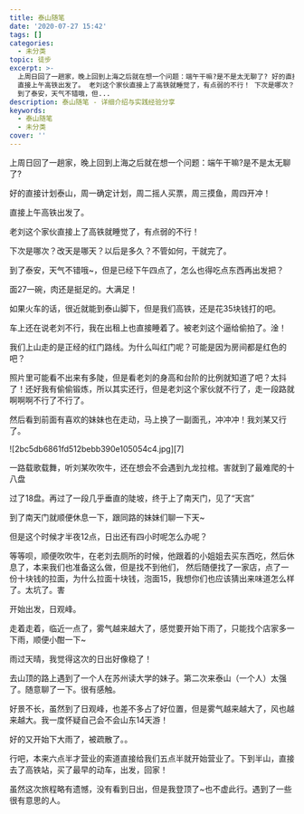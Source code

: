 ```yaml
---
title: 泰山随笔
date: '2020-07-27 15:42'
tags: []
categories:
  - 未分类
topic: 徒步
excerpt: >-
  上周日回了一趟家，晚上回到上海之后就在想一个问题：端午干嘛?是不是太无聊了? 好的直接计划泰山，周一确定计划，周二摇人买票，周三摸鱼，周四开冲！
  直接上午高铁出发了。 老刘这个家伙直接上了高铁就睡觉了，有点弱的不行！ 下次是哪次？改天是哪天？以后是多久？不管如何，干就完了。
  到了泰安，天气不错哦，但...
description: 泰山随笔 - 详细介绍与实践经验分享
keywords:
  - 泰山随笔
  - 未分类
cover: ''
---
```


上周日回了一趟家，晚上回到上海之后就在想一个问题：端午干嘛?是不是太无聊了?

好的直接计划泰山，周一确定计划，周二摇人买票，周三摸鱼，周四开冲！

直接上午高铁出发了。

老刘这个家伙直接上了高铁就睡觉了，有点弱的不行！

下次是哪次？改天是哪天？以后是多久？不管如何，干就完了。

到了泰安，天气不错哦~，但是已经下午四点了，怎么也得吃点东西再出发把？

面27一碗，肉还是挺足的。大满足！

如果火车的话，很近就能到泰山脚下，但是我们高铁，还是花35块钱打的吧。

车上还在说老刘不行，我在出租上也直接睡着了。被老刘这个逼给偷拍了。淦！

我们上山走的是正经的红门路线。为什么叫红门呢？可能是因为房间都是红色的吧？

照片里可能看不出来有多陡，但是看老刘的身高和台阶的比例就知道了吧？太抖了！还好我有偷偷锻炼，所以其实还行，但是老刘这个家伙就不行了，走一段路就啊啊啊不行了不行了。

然后看到前面有喜欢的妹妹也在走动，马上换了一副面孔，冲冲冲！我刘某又行了。

![2bc5db6861fd512bebb390e105054c4.jpg][7]

一路载歌载舞，听刘某吹吹牛，还在想会不会遇到九龙拉棺。害就到了最难爬的十八盘

过了18盘。再过了一段几乎垂直的陡坡，终于上了南天门，见了“天宫”

到了南天门就顺便休息一下，跟同路的妹妹们聊一下天~

但是这个时候才半夜12点，日出还有四小时呢怎么办呢？

等等呗，顺便吹吹牛，在老刘去厕所的时候，他跟着的小姐姐去买东西吃，然后休息了，本来我们也准备这么做，但是找不到他们，
然后随便找了一家店，点了一份十块钱的拉面，为什么拉面十块钱，泡面15，我想你们也应该猜出来味道怎么样了。太坑了。害

开始出发，日观峰。

走着走着，临近一点了，雾气越来越大了，感觉要开始下雨了，只能找个店家多一下雨，顺便小酣一下~

雨过天晴，我觉得这次的日出好像稳了！

去山顶的路上遇到了一个人在苏州读大学的妹子。第二次来泰山（一个人）太强了。随意聊了一下。很有感触。

好景不长，虽然到了日观峰，也差不多占了好位置，但是雾气越来越大了，风也越来越大。我一度怀疑自己会不会山东14天游！

好的又开始下大雨了，被疏散了。。

行吧，本来六点半才营业的索道直接给我们五点半就开始营业了。下到半山，直接去了高铁站，买了最早的动车，出发，回家！

虽然这次旅程略有遗憾，没有看到日出，但是我登顶了~也不虚此行。遇到了一些很有意思的人。
